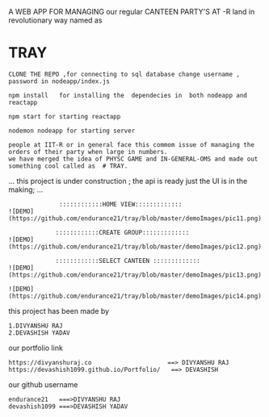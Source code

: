  A WEB APP FOR MANAGING our regular CANTEEN PARTY'S AT -R land in revolutionary way named as 
 
 # TRAY
 
 
 
 ```
 CLONE THE REPO ,for connecting to sql database change username , password in nodeapp/index.js 
```
```
npm install   for installing the  dependecies in  both nodeapp and reactapp 
```

```
npm start for starting reactapp
```
```
nodemon nodeapp for starting server
```

```
people at IIT-R or in general face this commom issue of managing the orders of their party when large in numbers.
we have merged the idea of PHYSC GAME and IN-GENERAL-OMS and made out something cool called as  # TRAY.

```
...
this project is under construction ; 
the api is ready just the UI is in the making;
...

```
              ::::::::::::HOME VIEW:::::::::::::
![DEMO](https://github.com/endurance21/tray/blob/master/demoImages/pic11.png)
```
```
             ::::::::::::CREATE GROUP:::::::::::::
![DEMO](https://github.com/endurance21/tray/blob/master/demoImages/pic12.png) 
  ```
  ```
               ::::::::::::SELECT CANTEEN :::::::::::::
![DEMO](https://github.com/endurance21/tray/blob/master/demoImages/pic13.png)
```

 ```            ::::::::::::ADMIN MODE :::::::::::::
![DEMO](https://github.com/endurance21/tray/blob/master/demoImages/pic14.png)
````

this project has been made by 
```
1.DIVYANSHU RAJ      
2.DEVASHISH YADAV
```
our portfolio link 

```
https://divyanshuraj.co                     ==> DIVYANSHU RAJ  
https://devashish1099.github.io/Portfolio/   ==> DEVASHISH 
```

our github username
```
endurance21   ===>DIVYANSHU RAJ
devashish1099 ===>DEVASHISH YADAV
```
